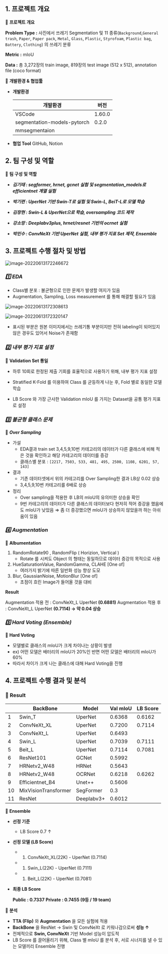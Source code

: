 ## 1. 프로젝트 개요

📌 **프로젝트 개요**

**Problem Type :** 사진에서 쓰레기 Segmentation 및 11 종류(`Background`,`General trash`, `Paper`, `Paper pack`, `Metal`, `Glass`, `Plastic`, `Styrofoam`, `Plastic bag`, `Battery`, `Clothing`) 의 쓰레기 분류

**Metric :** mIoU

**Data :** 총 3,272장의 train image, 819장의 test image (512 x 512), annotation file (coco format)



📌 **개발환경 & 협업툴**

- **개발환경**

  | 개발환경                    | 버전   |
  | --------------------------- | ------ |
  | VSCode                      | 1.60.0 |
  | segmentation-models-pytorch | 0.2.0  |
  | mmsegmentaion               |        |

- **협업 Tool** GitHub, Notion 



## 2. 팀 구성 및 역할

 📌 **팀 구성 및 역할**

- ***김기태 : segformer, hrnet, gcnet 실험 및 segmentation_models로 efficientnet 계열 실험***

- ***박기련 : UperNet 기반 Swin-T로 실험 및 Swin-L, BeiT-L로 모델 학습***

- ***김창현 : Swin-L & UperNet으로 학습, oversampling 코드 제작***

- ***강소망 : Deeplabv3plus, hrnet/resnet 기반의 ocrnet 실험***

- ***박민수 :  ConvNeXt 기반 UperNet 실험, 내부 평가 지표 Set 제작, Ensemble*** 

  

## 3. 프로젝트 수행 절차 및 방법

![image-20220613172246672](https://raw.githubusercontent.com/variety82/imgForTypora/forUpload/img/image-20220613172246672.png)

### *1️⃣ EDA*

- Class별 분포 : 불균형으로 인한 문제가 발생할 여지가 있음
- Augmentation, Sampling, Loss measurement 를 통해 해결할 필요가 있음

![image-20220613172308613](https://raw.githubusercontent.com/variety82/imgForTypora/forUpload/img/image-20220613172308613.png)

![image-20220613172320147](https://raw.githubusercontent.com/variety82/imgForTypora/forUpload/img/image-20220613172320147.png)



- 표시된 부분은 원본 이미지에서는 쓰레기통 부분이지만 전혀 labeling이 되어있지 않은 경우도 있어서 Noise가 존재함

### *2️⃣ 내부 평가 지표 설정*

📌 **Validation Set 통일**

- 하루 10회로 한정된 제출 기회를 효율적으로 사용하기 위해, 내부 평가 지표 설정

- Stratified K-Fold 를 이용하여 Class 를 균등하게 나눈 후, Fold 별로 동일한 모델 학습

- LB Score 와 가장 근사한 Validation mIoU 를 가지는 Dataset을 공통 평가 지표로 설정 

  

### *3️⃣ 불균형 클래스 문제*

📌 ***Over Sampling***

- 가설
  - EDA결과 train set 3,4,5,9,10번 카테고리의 데이터가 다른 클래스에 비해 적은 것을 확인하고 해당 카테고리의 데이터를 증강
  - 클래스별 분포 : `[2217, 7503, 533, 481, 495, 2500, 1108, 6201, 57, 143]`
- 결과
  - 기존 데이터셋에서 위의 카테고리를 Over Sampling한 결과 LB상 0.02 상승
  - 3,4,5,9,10번 카테고리를 6배로 상승
- 정리
  - Over sampling을 적용한 후 LB의 mIoU의 유의미한 상승을 확인
  - 9번 카테고리의 데이터가 다른 클래스의 데이터보다 현저히 적어 증강을 했음에도 mIoU가 낮았음 ⇒ 좀 더 증강했으면 mIoU가 상승하지 않았을까 하는 아쉬움이 있음 

### *4️⃣ **Augmentation***

📌 **Albumentation**

1. RandomRotate90 , RandomFlip ( Horizion, Vertical )
   - Rotate 를 시켜도 Object 의 형태는 동일하므로 데이터 증강의 목적으로 사용
1. HueSaturationValue, RandomGamma, CLAHE [One of]
   - 여러가지 밝기에 따른 일반화 성능 향상 도모
1. Blur, GaussianNoise, MotionBlur [One of]
   - 초점이 흐린 Image가 들어올 것을 대비


**Result**

Augmentation 적용 전 : ConvNeXt_L UperNet **(0.6881)** Augmentation 적용 후 : ConvNeXt_L UperNet **(0.7114)  → 약 0.04 상승**



### *5️⃣ Hard Voting (Ensemble)*

📌 **Hard Voting**

- 모델별로 클래스의 mIoU가 크게 차이나는 상황이 발생
- ex) 어떤 모델은 배터리의 mIoU가 20%인 반면 어떤 모델은 배터리의 mIoU가 60%
- 따라서 차이가 크게 나는 클래스에 대해 Hard Voting을 진행 </aside>

## 4. 프로젝트 수행 결과 및 분석

### 📌 Result

|      | BackBone             | Model      | Val mIoU | LB Score |
| ---- | -------------------- | ---------- | -------- | -------- |
| 1    | Swin_T               | UperNet    | 0.6368   | 0.6162   |
| 2    | ConvNeXt_XL          | UperNet    | 0.7200   | 0.7114   |
| 3    | ConvNeXt_L           | UperNet    | 0.6493   |          |
| 4    | Swin_L               | UperNet    | 0.7039   | 0.7111   |
| 5    | Beit_L               | UperNet    | 0.7114   | 0.7081   |
| 6    | ResNet101            | GCNet      | 0.5992   |          |
| 7    | HRNetv2_W48          | HRNet      | 0.5643   |          |
| 8    | HRNetv2_W48          | OCRNet     | 0.6218   | 0.6262   |
| 9    | Efficientnet_B4      | Unet++     | 0.5606   |          |
| 10   | MixVisionTransformer | SegFormer  | 0.3      |          |
| 11   | ResNet               | Deeplabv3+ | 0.6012   |          |

 📌 **Ensemble**

- **선정 기준**

  - LB Score 0.7 ↑

- **선정 모델 (LB Score)**

  - 1. ConvNeXt_XL(22K) - UperNet (0.7114)
  - 1. Swin_L(22K) - UperNet (0.7111)
  - 1. Beit_L(22K) - UperNet (0.7081)

- **최종 LB Score**

  **Public : 0.7337**      **Private : 0.7455 (9등 / 19 team)**



📌 **분석**

- **TTA (Flip)** 와 **Augmentation** 을 모든 실험에 적용
- **BackBone** 을 ResNet → Swin 및 ConvNeXt 로 키워나감으로써 **성능 ↑**
- 전체적으로 **Swin, ConvNeXt** 기반 Model 성능이 압도적
- LB Score 를 끌어올리기 위해, Class 별 mIoU 를 분석 후, 서로 시너지를 낼 수 있는 모델끼리 Ensemble 진행 

